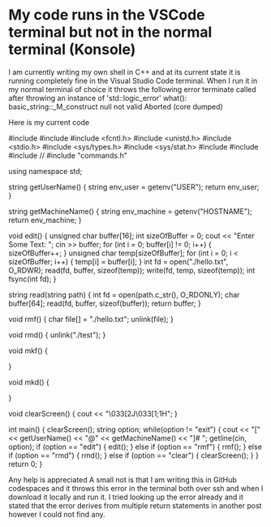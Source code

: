 
# My code runs in the VSCode terminal but not in the normal terminal (Konsole)

I am currently writing my own shell in C++ and at its current state it is running completely fine in the Visual Studio Code terminal.  When I run it in my normal terminal of choice it throws the following error
terminate called after throwing an instance of 'std::logic_error'
  what():  basic_string::_M_construct null not valid
Aborted (core dumped)

Here is my current code

#include <iostream>
#include <filesystem>
#include <fcntl.h>
#include <unistd.h>
#include <stdio.h>
#include <sys/types.h>
#include <sys/stat.h>
#include <cstdio>
#include <vector>
#include <string>
// #include "commands.h"

using namespace std;

string getUserName() {
    string env_user = getenv("USER");
    return env_user;
}

string getMachineName() {
    string env_machine = getenv("HOSTNAME");
    return env_machine;
}

void edit() {
    unsigned char buffer[16];
    int sizeOfBuffer = 0;
    cout << "Enter Some Text: ";
    cin >> buffer;
    for (int i = 0; buffer[i] != 0; i++) {
        sizeOfBuffer++;
    }
    unsigned char temp[sizeOfBuffer];
    for (int i = 0; i < sizeOfBuffer; i++) {
        temp[i] = buffer[i];
    }
    int fd = open("./hello.txt", O_RDWR);
    read(fd, buffer, sizeof(temp));
    write(fd, temp, sizeof(temp));
    int fsync(int fd);
}

string read(string path) {
    int fd = open(path.c_str(), O_RDONLY);
    char buffer[64];
    read(fd, buffer, sizeof(buffer));
    return buffer;
}

void rmf() {
    char file[] = "./hello.txt";
    unlink(file);
}

void rmd() {
    unlink("./test");
}

void mkf() {

}

void mkd() {

}

void clearScreen() {
    cout << "\033[2J\033[1;1H";
}


int main() {
    clearScreen();
    string option;
    while(option != "exit") {
        cout << "[" << getUserName() << "@" << getMachineName() << "]# ";
        getline(cin, option);
        if (option == "edit") {
            edit();
        } else if (option == "rmf") {
            rmf();
        } else if (option == "rmd")
        {
            rmd();
        }
        else if (option == "clear") {
            clearScreen();
        }
    }
    return 0;
}

Any help is appreciated
A small not is that I am writing this in GitHub codespaces and it throws this error in the terminal both over ssh and when I download it locally and run it.
I tried looking up the error already and it stated that the error derives from multiple return statements in another post however I could not find any.

        
